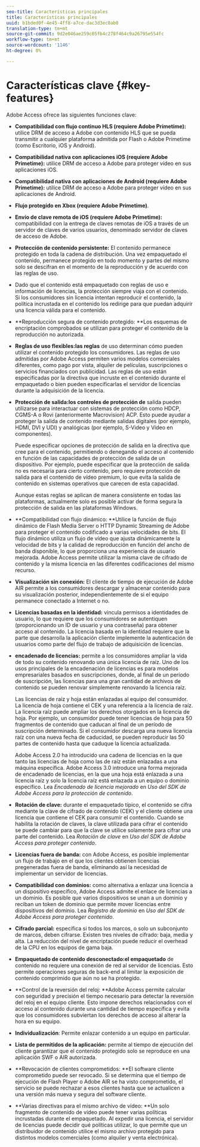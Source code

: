 ```yaml
---
seo-title: Características principales
title: Características principales
uuid: b1bded0f-4e45-4ff8-a7ce-dac3d3ec0ab0
translation-type: tm+mt
source-git-commit: 9d2e046ae259c05fb4c278f464c9a26795e554fc
workflow-type: tm+mt
source-wordcount: '1146'
ht-degree: 0%

---
```



# Características clave {#key-features}

Adobe Access ofrece las siguientes funciones clave:

* **Compatibilidad con flujo continuo HLS (requiere Adobe Primetime):** utilice DRM de acceso a Adobe con contenido HLS que se pueda transmitir a cualquier plataforma admitida por Flash o Adobe Primetime (como Escritorio, iOS y Android).
* **Compatibilidad nativa con aplicaciones iOS (requiere Adobe Primetime):** utilice DRM de acceso a Adobe para proteger vídeo en sus aplicaciones iOS.
* **Compatibilidad nativa con aplicaciones de Android (requiere Adobe Primetime):** utilice DRM de acceso a Adobe para proteger vídeo en sus aplicaciones de Android.
* **Flujo protegido en Xbox (requiere Adobe Primetime)**.
* **Envío de clave remota de iOS (requiere Adobe Primetime):** compatibilidad con la entrega de claves remotas de iOS a través de un servidor de claves de varios usuarios, denominado servidor de claves de acceso de Adobe.
* **Protección de contenido persistente:** El contenido permanece protegido en toda la cadena de distribución. Una vez empaquetado el contenido, permanece protegido en todo momento y partes del mismo solo se descifran en el momento de la reproducción y de acuerdo con las reglas de uso.
* Dado que el contenido está empaquetado con reglas de uso e información de licencias, la protección siempre viaja con el contenido. Si los consumidores sin licencia intentan reproducir el contenido, la política incrustada en el contenido los redirige para que puedan adquirir una licencia válida para el contenido.
* **Reproducción segura de contenido protegido: **Los esquemas de encriptación comprobados se utilizan para proteger el contenido de la reproducción no autorizada.
* **Reglas de uso flexibles:las reglas** de uso determinan cómo pueden utilizar el contenido protegido los consumidores. Las reglas de uso admitidas por Adobe Access permiten varios modelos comerciales diferentes, como pago por vista, alquiler de películas, suscripciones o servicios financiados con publicidad. Las reglas de uso están especificadas por la directiva que incruste en el contenido durante el empaquetado o bien pueden especificarlas el servidor de licencias durante la adquisición de la licencia.
* **Protección de salida:los controles de protección de** salida pueden utilizarse para interactuar con sistemas de protección como HDCP, CGMS-A o Rovi (anteriormente Macrovision) ACP. Esto puede ayudar a proteger la salida de contenido mediante salidas digitales (por ejemplo, HDMI, DVI y UDI) y analógicas (por ejemplo, S-Video y Vídeo en componentes).

   Puede especificar opciones de protección de salida en la directiva que cree para el contenido, permitiendo o denegando el acceso al contenido en función de las capacidades de protección de salida de un dispositivo. Por ejemplo, puede especificar que la protección de salida no es necesaria para cierto contenido, pero requiere protección de salida para el contenido de vídeo premium, lo que evita la salida de contenido en sistemas operativos que carecen de esta capacidad.

   Aunque estas reglas se aplican de manera consistente en todas las plataformas, actualmente solo es posible activar de forma segura la protección de salida en las plataformas Windows.

* **Compatibilidad con flujo dinámico: **Utilice la función de flujo dinámico de Flash Media Server o HTTP Dynamic Streaming de Adobe para proteger el contenido codificado a varias velocidades de bits. El flujo dinámico utiliza un flujo de vídeo que ajusta dinámicamente la velocidad de bits y la calidad de reproducción en función del ancho de banda disponible, lo que proporciona una experiencia de usuario mejorada. Adobe Access permite utilizar la misma clave de cifrado de contenido y la misma licencia en las diferentes codificaciones del mismo recurso.
* **Visualización sin conexión:** El cliente de tiempo de ejecución de Adobe AIR permite a los consumidores descargar y almacenar contenido para su visualización posterior, independientemente de si el equipo permanece conectado a Internet o no.
* **Licencias basadas en la identidad:** vincula permisos a identidades de usuario, lo que requiere que los consumidores se autentiquen (proporcionando un ID de usuario y una contraseña) para obtener acceso al contenido. La licencia basada en la identidad requiere que la parte que desarrolla la aplicación cliente implemente la autenticación de usuarios como parte del flujo de trabajo de adquisición de licencias.
* **encadenado de licencias:** permite a los consumidores ampliar la vida de todo su contenido renovando una única licencia de raíz. Uno de los usos principales de la encadenación de licencias es para modelos empresariales basados en suscripciones, donde, al final de un período de suscripción, las licencias para una gran cantidad de archivos de contenido se pueden renovar simplemente renovando la licencia raíz.

   Las licencias de raíz y hoja están enlazadas al equipo del consumidor. La licencia de hoja contiene el CEK y una referencia a la licencia de raíz. La licencia raíz puede ampliar los derechos otorgados en la licencia de hoja. Por ejemplo, un consumidor puede tener licencias de hoja para 50 fragmentos de contenido que caducan al final de un período de suscripción determinado. Si el consumidor descarga una nueva licencia raíz con una nueva fecha de caducidad, se pueden reproducir las 50 partes de contenido hasta que caduque la licencia actualizada.

   Adobe Access 2.0 ha introducido una cadena de licencias en la que tanto las licencias de hoja como las de raíz están enlazadas a una máquina específica. Adobe Access 3.0 introduce una forma mejorada de encadenado de licencias, en la que una hoja está enlazada a una licencia raíz y solo la licencia raíz está enlazada a un equipo o dominio específico. Lea *Encadenado de licencia mejorado* en *Uso del SDK de Adobe Access para la protección de contenido*.

* **Rotación de clave:** durante el empaquetado típico, el contenido se cifra mediante la clave de cifrado de contenido (CEK) y el cliente obtiene una licencia que contiene el CEK para consumir el contenido. Cuando se habilita la rotación de claves, la clave utilizada para cifrar el contenido se puede cambiar para que la clave se utilice solamente para cifrar una parte del contenido. Lea *Rotación de clave* en *Uso del SDK de Adobe Access para proteger contenido*.

* **Licencias fuera de banda:** con Adobe Access, es posible implementar un flujo de trabajo en el que los clientes obtienen licencias pregeneradas fuera de banda, eliminando así la necesidad de implementar un servidor de licencias.
* **Compatibilidad con dominios:** como alternativa a enlazar una licencia a un dispositivo específico, Adobe Access admite el enlace de licencias a un dominio. Es posible que varios dispositivos se unan a un dominio y reciban un token de dominio que permite mover licencias entre dispositivos del dominio. Lea *Registro de dominio* en *Uso del SDK de Adobe Access para proteger contenido*.

* **Cifrado parcial:** especifica si todos los marcos, o solo un subconjunto de marcos, deben cifrarse. Existen tres niveles de cifrado: baja, media y alta. La reducción del nivel de encriptación puede reducir el overhead de la CPU en los equipos de gama baja.
* **Empaquetado de contenido desconectado:el empaquetado** de contenido no requiere una conexión de red al servidor de licencias. Esto permite operaciones seguras de back-end al limitar la exposición de contenido comprimido que aún no se ha protegido.
* **Control de la reversión del reloj: **Adobe Access permite calcular con seguridad y precisión el tiempo necesario para detectar la reversión del reloj en el equipo cliente. Esto impone derechos relacionados con el acceso al contenido durante una cantidad de tiempo específica y evita que los consumidores subviertan los derechos de acceso al alterar la hora en su equipo.
* **Individualización**: Permite enlazar contenido a un equipo en particular.
* **Lista de permitidos de la aplicación:** permite al tiempo de ejecución del cliente garantizar que el contenido protegido solo se reproduce en una aplicación SWF o AIR autorizada.
* **Revocación de clientes comprometidos: **El software cliente comprometido puede ser revocado. Si se determina que el tiempo de ejecución de Flash Player o Adobe AIR se ha visto comprometido, el servicio se puede rechazar a esos clientes hasta que se actualicen a una versión más nueva y segura del software cliente.
* **Varias directivas para el mismo archivo de vídeo: **Un solo fragmento de contenido de vídeo puede tener varias políticas incrustadas durante el empaquetado. Al expedir una licencia, el servidor de licencias puede decidir qué políticas utilizar, lo que permite que un distribuidor de contenido utilice el mismo archivo protegido para distintos modelos comerciales (como alquiler y venta electrónica).

